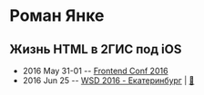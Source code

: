 # Роман Янке

## Жизнь HTML в 2ГИС под iOS
- 2016 May 31-01 -- [Frontend Conf 2016](https://www.youtube.com/watch?v=CuOIrpCxGUE)    
- 2016 Jun 25 -- [WSD 2016 - Екатеринбург](https://www.youtube.com/watch?v=IcH0vhZhSYU)  | [:notebook:](https://wsd.events/2016/06/25/pres/html-ios.pdf)  
